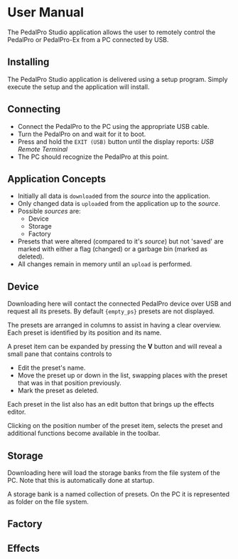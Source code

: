 # User Manual

The PedalPro Studio application allows the user to remotely control the PedalPro or PedalPro-Ex from a PC connected by USB.

## Installing

The PedalPro Studio application is delivered using a setup program. Simply execute the setup and the application will install.

## Connecting

* Connect the PedalPro to the PC using the appropriate USB cable.
* Turn the PedalPro on and wait for it to boot.
* Press and hold the `EXIT (USB)` button until the display reports: _USB Remote Terminal_
* The PC should recognize the PedalPro at this point.

## Application Concepts

* Initially all data is `download`ed from the _source_ into the application.
* Only changed data is `upload`ed from the application up to the _source_.
* Possible _sources_ are:
  * Device
  * Storage
  * Factory
* Presets that were altered (compared to it's _source_) but not 'saved' are marked with either a flag (changed) or a garbage bin (marked as deleted).
* All changes remain in memory until an `upload` is performed.

## Device

Downloading here will contact the connected PedalPro device over USB and request all its presets. By default `{empty_ps}` presets are not displayed.

The presets are arranged in columns to assist in having a clear overview. Each preset is identified by its position and its name.

A preset item can be expanded by pressing the **V** button and will reveal a small pane that contains controls to

* Edit the preset's name.
* Move the preset up or down in the list, swapping places with the preset that was in that position previously.
* Mark the preset as deleted.

Each preset in the list also has an edit button that brings up the effects editor.

Clicking on the position number of the preset item, selects the preset and additional functions become available in the toolbar.

## Storage

Downloading here will load the storage banks from the file system of the PC. Note that this is automatically done at startup.

A storage bank is a named collection of presets. On the PC it is represented as folder on the file system.




## Factory

## Effects